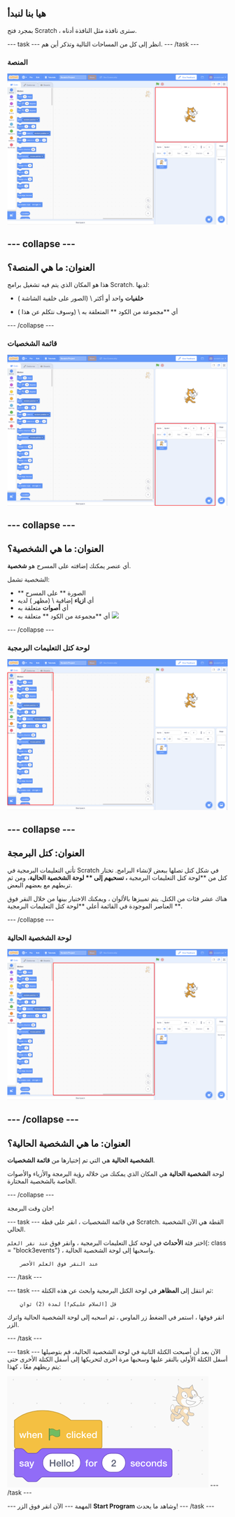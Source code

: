 ## هيا بنا لنبدأ

بمجرد فتح Scratch ، سترى نافذة مثل النافذة أدناه.

\--- task \--- انظر إلى كل من المساحات التالية وتذكر أين هم. \--- /task \---

### المنصة

![نافذة Scratch مع تسليط الضوء على المنصة](images/hlStage.png)

## \--- collapse \---

## العنوان: ما هي المنصة؟

هذا هو المكان الذي يتم فيه تشغيل برامج Scratch. لديها:

* **خلفيات** واحد أو أكثر \ (الصور على خلفية الشاشة \)

* أي **مجموعة من الكود ** المتعلقة به \ (وسوف نتكلم عن هذا \)

\--- /collapse \---

### قائمة الشخصيات

![نافذة Scratch مع تسليط الضوء على قائمة الشخصيات](images/hlSpriteList.png)

## \--- collapse \---

## العنوان: ما هي الشخصية؟

أي عنصر يمكنك إضافته على المسرح هو **شخصية**.

الشخصية تشمل:

* ** الصورة ** على المسرح
* أي **ازياء** إضافية \ (مظهر \) لديه
* أي **أصوات** متعلقة به
* أي **مجموعة من الكود ** متعلقة به ![](images/setup2.png)

\--- /collapse \---

### لوحة كتل التعليمات البرمجبة

![نافذة Scratch مع تسليط الضوء على لوحة الكتل](images/hlBlocksPalette.png)

## \--- collapse \---

## العنوان: كتل البرمجة

تأتي التعليمات البرمجية في Scratch في شكل كتل تصلها ببعض لإنشاء البرامج. تختار كتل من **لوحة كتل التعليمات البرمجية **، تسحبهم إلى ** لوحة الشخصية الحالية**، ومن ثم تربطهم مع بعضهم البعض.

هناك عشر فئات من الكتل. يتم تمييزها بالألوان ، ويمكنك الاختيار بينها من خلال النقر فوق العناصر الموجودة في القائمة أعلى **لوحة كتل التعليمات البرمجية **.

\--- /collapse \---

### لوحة الشخصية الحالية

![نافذة Scratch مع تسليط الضوء على لوحة الشخصية الحالية](images/hlCurrentSpritePanel.png)

## \--- /collapse \---

## العنوان: ما هي الشخصية الحالية؟

**الشخصية الحالية** هي التي تم إختيارها من **قائمة الشخصيات**.

لوحة **الشخصية الحالية** هي المكان الذي يمكنك من خلاله رؤية البرمجة والأزياء والأصوات الخاصة بالشخصية المختارة.

\--- /collapse \---

حان وقت البرمجة!

\--- task \--- في قائمة الشخصيات ، انقر على قطة Scratch. القطة هي الآن الشخصية الحالي.

اختر فئة **الأحداث** في لوحة كتل التعليمات البرمجية ، وانقر فوق `عند نقر العلم`{: class = "block3events"} ، واسحبها إلى لوحة الشخصية الحالية.

```blocks3
    عند النقر فوق العلم الأخضر
```

\--- /task \---

\--- task \--- ثم انتقل إلى **المظاهر** في لوحة الكتل البرمجية وابحث عن هذه الكتلة:

```blocks3
    قل [السلام عليكم!] لمدة (2) ثوانٍ
```

انقر فوقها ، استمر في الضغط زر الماوس ، ثم اسحبه إلى لوحة الشخصية الحالية واترك الزر.

\--- /task \---

\--- task \--- الآن بعد أن أصبحت الكتلة الثانية في لوحة الشخصية الحالية، قم بتوصيلها أسفل الكتلة الأولى بالنقر عليها وسحبها مرة أخرى لتحريكها إلى أسفل الكتلة الأخرى حتى يتم ربطهم معًا ، كهذا:

![](images/setup3.png) \--- /task \---

\--- المهمة \--- الآن انقر فوق الزر **Start Program** وشاهد ما يحدث! \--- /task \---